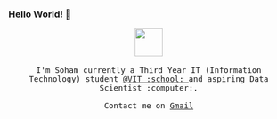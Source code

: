 ### Hello World! 👋

<p align="center">
  <img src="https://media.giphy.com/media/xUA7bdpLxQhsSQdyog/giphy.gif" width="50px">
  <br><br>
  <samp>
I'm Soham currently a Third Year IT (Information Technology) student <a href="https://vit.edu.in/" target="_blank">@VIT :school: </a> and aspiring Data Scientist :computer:. 
  <br><br>Contact me on <a href="mailto:sohamsahare123@gmail.com">Gmail</a> 
  </samp>
</p>

<!--
**sohamsahare123/sohamsahare123** is a ✨ _special_ ✨ repository because its `README.md` (this file) appears on your GitHub profile.

Here are some ideas to get you started:

- 🔭 I’m currently working on ...
- 🌱 I’m currently learning ...
- 👯 I’m looking to collaborate on ...
- 🤔 I’m looking for help with ...
- 💬 Ask me about ...
- 📫 How to reach me: ...
- 😄 Pronouns: ...
- ⚡ Fun fact: ...
-->
